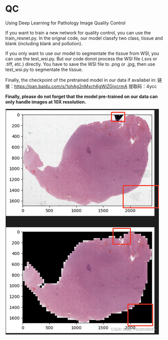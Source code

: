 # QC
Using Deep Learning for Pathology Image Quality Control

If you want to train a new network for quality control, you can use the train_resnet.py.
In the orignal code, our model classfy two class, tissue and blank (including blank and pollution).

If you only want to use our model to segmentate the tissue from WSI, you can use the test_wsi.py. But our code donot process the 
WSI file (.svs or .tiff, etc.) directly. You have to save the WSI file to .png or .jpg, then use test_wsi.py to segmentate the tissue.

Finally, the checkpoint of the pretrained model in our data if availabel in:
链接：https://pan.baidu.com/s/1ohAg2nMxch6gWiZGjycrmA 
提取码：4ycc


**Finally, please do not forget that the model pre-trained on our data can only handle images at 10X resolution.**


![image](https://raw.githubusercontent.com/Bingchao-Zhao/QC/master/seg.jpg)
